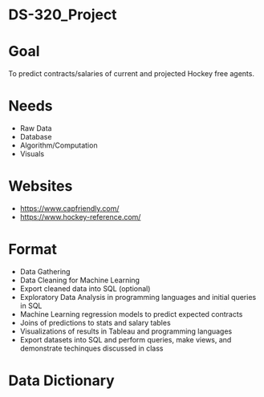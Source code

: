 # DS-320_Project

# Goal
To predict contracts/salaries of current and projected Hockey free agents.

# Needs
- Raw Data
- Database
- Algorithm/Computation
- Visuals

# Websites
 - https://www.capfriendly.com/
 - https://www.hockey-reference.com/


# Format
- Data Gathering
- Data Cleaning for Machine Learning
- Export cleaned data into SQL (optional)
- Exploratory Data Analysis in programming languages and initial queries in SQL
- Machine Learning regression models to predict expected contracts
- Joins of predictions to stats and salary tables
- Visualizations of results in Tableau and programming languages
- Export datasets into SQL and perform queries, make views, and demonstrate techinques discussed in class

# Data Dictionary